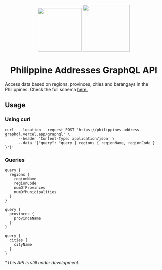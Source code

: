 <div align="center">
  <img src="https://cdn.countryflags.com/thumbs/philippines/flag-round-250.png" width=140>
  <img src="https://upload.wikimedia.org/wikipedia/commons/1/17/GraphQL_Logo.svg" width=150>
</div>

<h1 align="center"/>Philippine Addresses GraphQL API</h1>


Access data based on regions, provinces, cities and barangays in the Philippines.
Check the full schema [here.](https://philippines-address-graphql.vercel.app/graphql)

## Usage
### Using curl
```
curl  --location --request POST 'https://philippines-address-graphql.vercel.app/graphql' \
      --header 'Content-Type: application/json' \
      --data '{"query": "query { regions { regionName, regionCode } }"}'
```
### Queries
```
query {
  regions {
    regionName
    regionCode
    numOfProvinces
    numOfMunicipalities
  }
}
```
```
query {
  provinces {
    provinceName
  }
}
```
```
query {
  cities {
    cityName
  }
}
```


**This API is still under development.*
